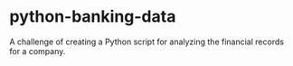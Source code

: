 # python-banking-data

A challenge of creating a Python script for analyzing the financial records for a company.
